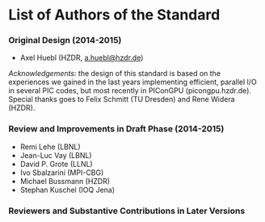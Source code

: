 # List of Authors of the Standard

### Original Design (2014-2015)

- Axel Huebl (HZDR, a.huebl@hzdr.de)

*Acknowledgements:* the design of this standard is based on the experiences
                    we gained in the last years implementing efficient,
                    parallel I/O in several PIC codes, but most recently
                    in PIConGPU (picongpu.hzdr.de).
                    Special thanks goes to Felix Schmitt (TU Dresden)
                    and Rene Widera (HZDR).


### Review and Improvements in Draft Phase (2014-2015)

- Remi Lehe (LBNL)
- Jean-Luc Vay (LBNL)
- David P. Grote (LLNL)
- Ivo Sbalzarini (MPI-CBG)
- Michael Bussmann (HZDR)
- Stephan Kuschel (IOQ Jena)


### Reviewers and Substantive Contributions in Later Versions

